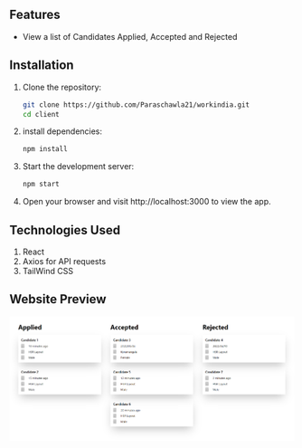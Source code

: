 ## Features

-   View a list of Candidates Applied, Accepted and Rejected

## Installation

1. Clone the repository:

    ```bash
    git clone https://github.com/Paraschawla21/workindia.git
    cd client
    ```

2. install dependencies:

    ```bash
    npm install
    ```

3. Start the development server:

    ```bash
    npm start
    ```

4. Open your browser and visit http://localhost:3000 to view the app.

## Technologies Used

1. React
2. Axios for API requests
3. TailWind CSS

## Website Preview

![Screenshot](image-1.png)
